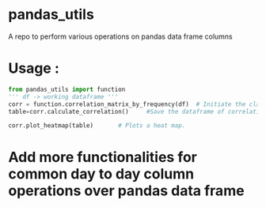 # pandas_utils
A repo to perform various operations on pandas data frame columns


# Usage : 
```python
from pandas_utils import function
''' df -> working dataframe '''
corr = function.correlation_matrix_by_frequency(df)  # Initiate the class with working df
table=corr.calculate_correlation()     #Save the dataframe of correlation, can be used for further analysis

corr.plot_heatmap(table)       # Plots a heat map.

```
# Add more functionalities for common day to day column operations over pandas data frame

